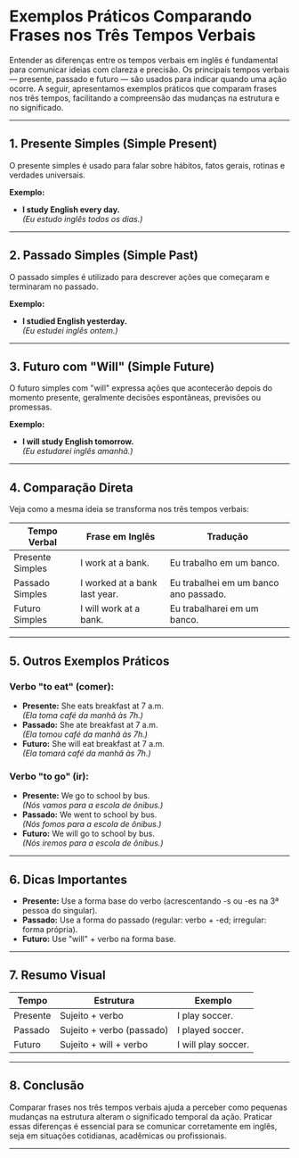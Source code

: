 
# Exemplos Práticos Comparando Frases nos Três Tempos Verbais

Entender as diferenças entre os tempos verbais em inglês é fundamental para comunicar ideias com clareza e precisão. Os principais tempos verbais — presente, passado e futuro — são usados para indicar quando uma ação ocorre. A seguir, apresentamos exemplos práticos que comparam frases nos três tempos, facilitando a compreensão das mudanças na estrutura e no significado.

---

## 1. **Presente Simples (Simple Present)**

O presente simples é usado para falar sobre hábitos, fatos gerais, rotinas e verdades universais.

**Exemplo:**
- **I study English every day.**  
  *(Eu estudo inglês todos os dias.)*

---

## 2. **Passado Simples (Simple Past)**

O passado simples é utilizado para descrever ações que começaram e terminaram no passado.

**Exemplo:**
- **I studied English yesterday.**  
  *(Eu estudei inglês ontem.)*

---

## 3. **Futuro com "Will" (Simple Future)**

O futuro simples com "will" expressa ações que acontecerão depois do momento presente, geralmente decisões espontâneas, previsões ou promessas.

**Exemplo:**
- **I will study English tomorrow.**  
  *(Eu estudarei inglês amanhã.)*

---

## 4. **Comparação Direta**

Veja como a mesma ideia se transforma nos três tempos verbais:

| Tempo Verbal      | Frase em Inglês                | Tradução                        |
|-------------------|-------------------------------|---------------------------------|
| Presente Simples  | I work at a bank.             | Eu trabalho em um banco.        |
| Passado Simples   | I worked at a bank last year. | Eu trabalhei em um banco ano passado. |
| Futuro Simples    | I will work at a bank.        | Eu trabalharei em um banco.     |

---

## 5. **Outros Exemplos Práticos**

### **Verbo "to eat" (comer):**

- **Presente:** She eats breakfast at 7 a.m.  
  *(Ela toma café da manhã às 7h.)*
- **Passado:** She ate breakfast at 7 a.m.  
  *(Ela tomou café da manhã às 7h.)*
- **Futuro:** She will eat breakfast at 7 a.m.  
  *(Ela tomará café da manhã às 7h.)*

### **Verbo "to go" (ir):**

- **Presente:** We go to school by bus.  
  *(Nós vamos para a escola de ônibus.)*
- **Passado:** We went to school by bus.  
  *(Nós fomos para a escola de ônibus.)*
- **Futuro:** We will go to school by bus.  
  *(Nós iremos para a escola de ônibus.)*

---

## 6. **Dicas Importantes**

- **Presente:** Use a forma base do verbo (acrescentando -s ou -es na 3ª pessoa do singular).
- **Passado:** Use a forma do passado (regular: verbo + -ed; irregular: forma própria).
- **Futuro:** Use "will" + verbo na forma base.

---

## 7. **Resumo Visual**

| Tempo    | Estrutura                | Exemplo                |
|----------|-------------------------|------------------------|
| Presente | Sujeito + verbo         | I play soccer.         |
| Passado  | Sujeito + verbo (passado)| I played soccer.       |
| Futuro   | Sujeito + will + verbo  | I will play soccer.    |

---

## 8. **Conclusão**

Comparar frases nos três tempos verbais ajuda a perceber como pequenas mudanças na estrutura alteram o significado temporal da ação. Praticar essas diferenças é essencial para se comunicar corretamente em inglês, seja em situações cotidianas, acadêmicas ou profissionais.

---
```
